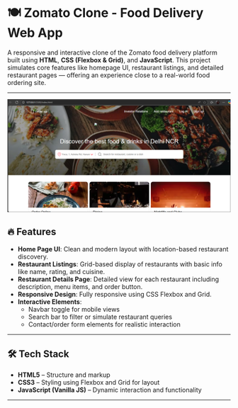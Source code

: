 # 🍽️ Zomato Clone - Food Delivery Web App

A responsive and interactive clone of the Zomato food delivery platform built using **HTML**, **CSS (Flexbox & Grid)**, and **JavaScript**. This project simulates core features like homepage UI, restaurant listings, and detailed restaurant pages — offering an experience close to a real-world food ordering site.

---

![image alt](https://github.com/learnercoder1310/Zomato-Website-Clone/blob/dc370bfed97eda6449da3716548502ab72f5e72d/outputs/Screenshot%202025-07-06%20191631.png)


## 🔥 Features

- **Home Page UI**: Clean and modern layout with location-based restaurant discovery.
- **Restaurant Listings**: Grid-based display of restaurants with basic info like name, rating, and cuisine.
- **Restaurant Details Page**: Detailed view for each restaurant including description, menu items, and order button.
- **Responsive Design**: Fully responsive using CSS Flexbox and Grid.
- **Interactive Elements**:
  - Navbar toggle for mobile views
  - Search bar to filter or simulate restaurant queries
  - Contact/order form elements for realistic interaction

---

## 🛠️ Tech Stack

- **HTML5** – Structure and markup
- **CSS3** – Styling using Flexbox and Grid for layout
- **JavaScript (Vanilla JS)** – Dynamic interaction and functionality

---


